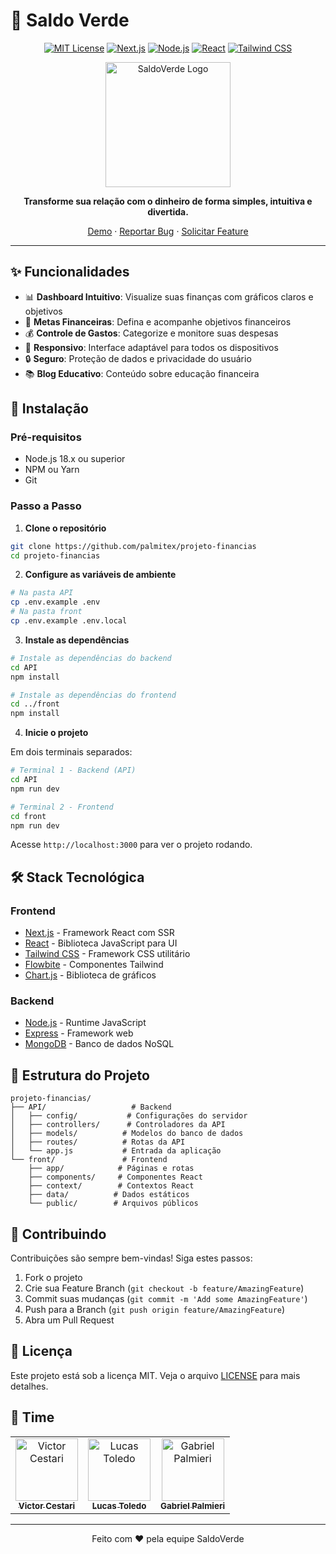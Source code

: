 # 💸 Saldo Verde

<div align="center">

[![MIT License](https://img.shields.io/badge/License-MIT-green.svg)](https://choosealicense.com/licenses/mit/)
[![Next.js](https://img.shields.io/badge/Next.js-13.0-black)](https://nextjs.org/)
[![Node.js](https://img.shields.io/badge/Node.js-18.x-339933)](https://nodejs.org/)
[![React](https://img.shields.io/badge/React-18.x-61DAFB)](https://reactjs.org/)
[![Tailwind CSS](https://img.shields.io/badge/Tailwind-3.x-38B2AC)](https://tailwindcss.com/)

<img src="public/principal_home.svg" alt="SaldoVerde Logo" width="200"/>

**Transforme sua relação com o dinheiro de forma simples, intuitiva e divertida.**

[Demo](https://saldoverde.vercel.app) · [Reportar Bug](https://github.com/palmitex/projeto-financias/issues) · [Solicitar Feature](https://github.com/palmitex/projeto-financias/issues)

</div>

---

## ✨ Funcionalidades

- 📊 **Dashboard Intuitivo**: Visualize suas finanças com gráficos claros e objetivos
- 🎯 **Metas Financeiras**: Defina e acompanhe objetivos financeiros
- 💰 **Controle de Gastos**: Categorize e monitore suas despesas
- 📱 **Responsivo**: Interface adaptável para todos os dispositivos
- 🔒 **Seguro**: Proteção de dados e privacidade do usuário
- 📚 **Blog Educativo**: Conteúdo sobre educação financeira

## 🚀 Instalação

### Pré-requisitos

- Node.js 18.x ou superior
- NPM ou Yarn
- Git

### Passo a Passo

1. **Clone o repositório**
```bash
git clone https://github.com/palmitex/projeto-financias
cd projeto-financias
```

2. **Configure as variáveis de ambiente**
```bash
# Na pasta API
cp .env.example .env
# Na pasta front
cp .env.example .env.local
```

3. **Instale as dependências**
```bash
# Instale as dependências do backend
cd API
npm install

# Instale as dependências do frontend
cd ../front
npm install
```

4. **Inicie o projeto**

Em dois terminais separados:

```bash
# Terminal 1 - Backend (API)
cd API
npm run dev

# Terminal 2 - Frontend
cd front
npm run dev
```

Acesse `http://localhost:3000` para ver o projeto rodando.

## 🛠️ Stack Tecnológica

### Frontend
- [Next.js](https://nextjs.org/) - Framework React com SSR
- [React](https://reactjs.org/) - Biblioteca JavaScript para UI
- [Tailwind CSS](https://tailwindcss.com/) - Framework CSS utilitário
- [Flowbite](https://flowbite.com/) - Componentes Tailwind
- [Chart.js](https://www.chartjs.org/) - Biblioteca de gráficos

### Backend
- [Node.js](https://nodejs.org/) - Runtime JavaScript
- [Express](https://expressjs.com/) - Framework web
- [MongoDB](https://www.mongodb.com/) - Banco de dados NoSQL

## 📁 Estrutura do Projeto

```
projeto-financias/
├── API/                   # Backend
│   ├── config/           # Configurações do servidor
│   ├── controllers/      # Controladores da API
│   ├── models/          # Modelos do banco de dados
│   ├── routes/          # Rotas da API
│   └── app.js           # Entrada da aplicação
└── front/               # Frontend
    ├── app/            # Páginas e rotas
    ├── components/     # Componentes React
    ├── context/        # Contextos React
    ├── data/          # Dados estáticos
    └── public/        # Arquivos públicos
```

## 🤝 Contribuindo

Contribuições são sempre bem-vindas! Siga estes passos:

1. Fork o projeto
2. Crie sua Feature Branch (`git checkout -b feature/AmazingFeature`)
3. Commit suas mudanças (`git commit -m 'Add some AmazingFeature'`)
4. Push para a Branch (`git push origin feature/AmazingFeature`)
5. Abra um Pull Request

## 📝 Licença

Este projeto está sob a licença MIT. Veja o arquivo [LICENSE](LICENSE) para mais detalhes.

## 👥 Time

<table>
  <tr>
    <td align="center">
      <a href="https://github.com/vc-franca">
        <img src="https://github.com/vc-franca.png" width="100px;" alt="Victor Cestari"/><br>
        <sub><b>Victor Cestari</b></sub>
      </a>
    </td>
    <td align="center">
      <a href="https://github.com/ToledoP">
        <img src="https://github.com/ToledoP.png" width="100px;" alt="Lucas Toledo"/><br>
        <sub><b>Lucas Toledo</b></sub>
      </a>
    </td>
    <td align="center">
      <a href="https://github.com/palmitex">
        <img src="https://github.com/palmitex.png" width="100px;" alt="Gabriel Palmieri"/><br>
        <sub><b>Gabriel Palmieri</b></sub>
      </a>
    </td>
  </tr>
</table>

---

<div align="center">
  Feito com ❤️ pela equipe SaldoVerde
</div>